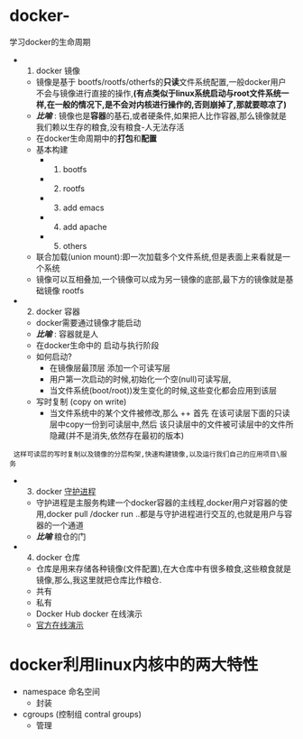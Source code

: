 # docker-
学习docker的生命周期
- 1. docker 镜像
    - 镜像是基于 bootfs/rootfs/otherfs的**只读**文件系统配置,一般docker用户不会与镜像进行直接的操作,**(有点类似于linux系统启动与root文件系统一样,在一般的情况下,是不会对内核进行操作的,否则崩掉了,那就要晾凉了)**
    - ***比喻*** : 镜像也是**容器**的基石,或者硬条件,如果把人比作容器,那么镜像就是我们赖以生存的粮食,没有粮食-人无法存活
    - 在docker生命周期中的**打包**和**配置** 
    - 基本构建
      + 1)  bootfs 
      + 2)  rootfs
      + 3)  add emacs
      + 4)  add apache
      + 5)  others
    - 联合加载(union mount):即一次加载多个文件系统,但是表面上来看就是一个系统
    - 镜像可以互相叠加,一个镜像可以成为另一镜像的底部,最下方的镜像就是基础镜像 rootfs
- 2. docker 容器
    - docker需要通过镜像才能启动
    - ***比喻*** : 容器就是人
    - 在docker生命中的 启动与执行阶段
    - 如何启动?
      + 在镜像层最顶层 添加一个可读写层
      + 用户第一次启动的时候,初始化一个空(null)可读写层,
      + 当文件系统(boot/root))发生变化的时候,这些变化都会应用到该层
    - 写时复制 (copy on write)
      + 当文件系统中的某个文件被修改,那么
       ++ 首先 在该可读层下面的只读层中copy一份到可读层中,然后 该只读层中的文件被可读层中的文件所隐藏(并不是消失,依然存在最初的版本)

```
 这样可读层的写时复制以及镜像的分层构架,快速构建镜像,以及运行我们自己的应用项目\服务
```
- 3. docker [守护进程](基本命令/一次性运行命令.md) 
   - 守护进程是主服务构建一个docker容器的主线程,docker用户对容器的使用,docker pull /docker run ..都是与守护进程进行交互的,也就是用户与容器的一个通道
   - ***比喻*** 粮仓的门
- 4. docker 仓库
    - 仓库是用来存储各种镜像(文件配置),在大仓库中有很多粮食,这些粮食就是镜像,那么,我这里就把仓库比作粮仓.
    - 共有 
    - 私有
    - Docker Hub
         docker 在线演示
    -    [官方在线演示](https://www.docker.com/tryit/ )


# docker利用linux内核中的两大特性

- namespace 命名空间
  + 封装
- cgroups (控制组 contral groups)
  + 管理